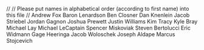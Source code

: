 //
// Please put names in alphabetical order (according to first name) into this file
//
Andrew Fox
Baron Lenardson
Ben Closner
Dan Knenlein
Jacob Striebel
Jordan Gagnon
Joshua Prewett
Justin Williams
Kim Tracy
Kyle Bray
Michael Lay
Michael LeCaptain
Spencer Miskoviak
Steven Bertolucci
Eric Widmann
Gage Heeringa
Jacob Woloschek
Joseph Aldape
Marcus Stojcevich
